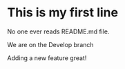 # This is my first line 

No one ever reads README.md file. 

We are on the Develop branch

Adding a new feature great!